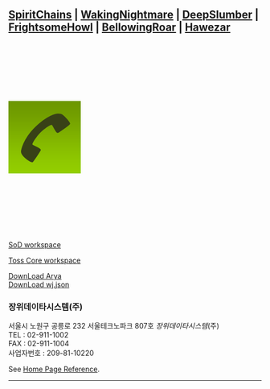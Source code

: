 <!-- # iamwjlee.github.io -->
<!-- [![1](./res/생생한악몽.png)](http://www.j-pos.co.kr/) -->

<!-- 정신사슬 | 생생한악몽 | 깊은잠 | 섬찟한울음소리 | 우레와같은울부짖음  -->
## [SpiritChains](./SpiritChains.md) | [WakingNightmare](./WakingNightmare.md) | [DeepSlumber](./DeepSlumber.md) | [FrightsomeHowl](./FrightsomeHowl.md) | [BellowingRoar](./BellowingRoar.md) | [Hawezar](./Hawezar.md)

<br/>
<br/>
<br/>
<br/>
<br/>
<br/>

![1](./res/1.png) 
   
<br/>
<br/>
<br/>
<br/>
<br/>
<br/>
<!-- 아래사용시 다운로드시 사이트에서 사용할수 없는 파일로 에러나옴 -->
<!-- <a href="mainU.rpm" download>Click to Download</a> -->

[SoD workspace](http://106.245.87.140:1604/)

[Toss Core workspace](https://tossteam.slack.com/)
<br/>

[DownLoad Arya](https://iamwjlee.github.io/res/mainU.rpm)   
[DownLoad wj.json](https://iamwjlee.github.io/res/wj.json)   

### 장위데이타시스템(주)

서울시 노원구 공릉로 232 서울테크노파크 807호 *장위데이타시스템*(주)   
TEL : 02-911-1002    
FAX : 02-911-1004    
사업자번호 : 209-81-10220  

See [Home Page Reference](http://www.j-pos.co.kr/).

---


